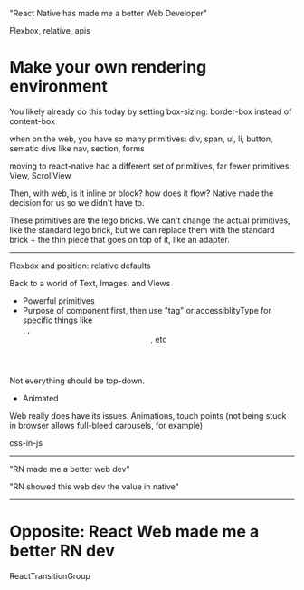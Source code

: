 "React Native has made me a better Web Developer"

Flexbox, relative, apis

# Make your own rendering environment
You likely already do this today by setting box-sizing: border-box instead of content-box

when on the web, you have so many primitives: div, span, ul, li, button, sematic divs like nav, section, forms

moving to react-native had a different set of primitives, far fewer primitives: View, ScrollView

Then, with web, is it inline or block? how does it flow? Native made the decision for us so we didn't have to.

These primitives are the lego bricks. We can't change the actual primitives, like the standard lego brick, but we can replace them with the standard brick + the thin piece that goes on top of it, like an adapter.

---

Flexbox and position: relative defaults

Back to a world of Text, Images, and Views
- Powerful primitives
- Purpose of component first, then use "tag" or accessiblityType for specific things like <nav>, <content>, <header>, etc

Not everything should be top-down.
- Animated

Web really does have its issues. Animations, touch points (not being stuck in browser allows full-bleed carousels, for example)

css-in-js

---

"RN made me a better web dev"

"RN showed this web dev the value in native"

---

# Opposite: React Web made me a better RN dev

ReactTransitionGroup